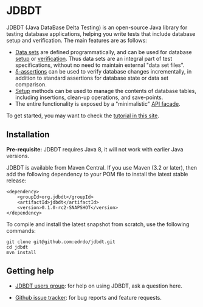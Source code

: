 # JDBDT 

JDBDT (Java DataBase Delta Testing) is an open-source Java library for 
testing database applications, helping you write tests
that include database setup and verification.
The main features are as follows:

* [Data sets](DataSets.html) are defined programmatically, and can be used
for database [setup](DBSetup.html) or [verification](DBAssertions.html). Thus data sets 
are an integral part of test specifications, 
without no need to maintain external "data set files".
* [&delta;-assertions](DBAssertions.html) can be used to verify 
database changes incrementally, in addition to standard
assertions for database state or data set comparison.
* [Setup](DBSetup.html) methods can be used to manage the contents of database
tables, including insertions, clean-up operations, and 
save-points.
* The entire functionality is exposed by a "minimalistic" 
[API facade](Facade.html).

To get started, you may want to check the [tutorial in this site](Tutorial.html).

## Installation 

**Pre-requisite:** JDBDT requires Java 8, it will not work 
with earlier Java versions. 

JDBDT is available from Maven Central.
If you use Maven (3.2 or later), then add the following dependency to your POM file
to install the latest stable release:

	<dependency>
		<groupId>org.jdbdt</groupId>
        <artifactId>jdbdt</artifactId>
        <version>0.1.0-rc2-SNAPSHOT</version>
    </dependency>

To compile and install the latest snapshot from scratch, use
the following commands:

	git clone git@github.com:edrdo/jdbdt.git
	cd jdbdt
	mvn install 
	
## Getting help 

* [JDBDT users group](https://groups.google.com/forum/#!forum/jdbdt-users): for help on using JDBDT, ask a question here. 

* [Github issue tracker](https://github.com/edrdo/jdbdt/issues): for bug reports and feature requests.
 
